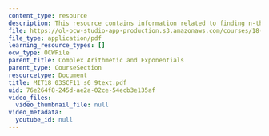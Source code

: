 ```yaml
---
content_type: resource
description: This resource contains information related to finding n-th roots.
file: https://ol-ocw-studio-app-production.s3.amazonaws.com/courses/18-03sc-differential-equations-fall-2011/76e264f8245dae2a02ce54ecb3e135af_MIT18_03SCF11_s6_9text.pdf
file_type: application/pdf
learning_resource_types: []
ocw_type: OCWFile
parent_title: Complex Arithmetic and Exponentials
parent_type: CourseSection
resourcetype: Document
title: MIT18_03SCF11_s6_9text.pdf
uid: 76e264f8-245d-ae2a-02ce-54ecb3e135af
video_files:
  video_thumbnail_file: null
video_metadata:
  youtube_id: null
---
```

